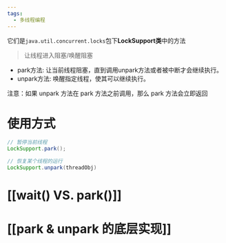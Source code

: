 ```yaml
---
tags:
  - 多线程编程
---
```

它们是`java.util.concurrent.locks`包下**LockSupport类**中的方法
>让线程进入阻塞/唤醒阻塞

- park方法: 让当前线程阻塞，直到调用unpark方法或者被中断才会继续执行。
- unpark方法: 唤醒指定线程，使其可以继续执行。

注意：如果 unpark 方法在 park 方法之前调用，那么 park 方法会立即返回
# 使用方式

```java
// 暂停当前线程 
LockSupport.park();

// 恢复某个线程的运行 
LockSupport.unpark(threadObj)
```

# [[wait() VS. park()]]
# [[park & unpark 的底层实现]]